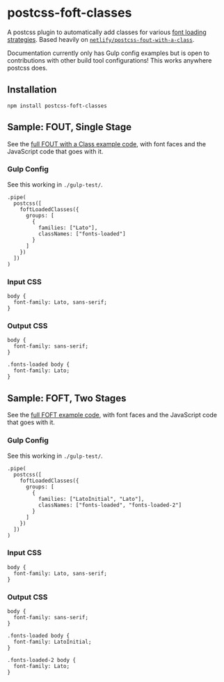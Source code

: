 # postcss-foft-classes

A postcss plugin to automatically add classes for various [font loading strategies](https://www.zachleat.com/web/comprehensive-webfonts/). Based heavily on [`netlify/postcss-fout-with-a-class`](https://github.com/netlify/postcss-fout-with-a-class).

Documentation currently only has Gulp config examples but is open to contributions with other build tool configurations! This works anywhere postcss does.

## Installation

`npm install postcss-foft-classes`

## Sample: FOUT, Single Stage

See the [full FOUT with a Class example code](https://github.com/zachleat/web-font-loading-recipes/blob/master/fout-with-class.html), with font faces and the JavaScript code that goes with it.


### Gulp Config

See this working in `./gulp-test/`.

```
.pipe(
  postcss([
    foftLoadedClasses({
      groups: [
        {
          families: ["Lato"],
          classNames: ["fonts-loaded"]
        }
      ]
    })
  ])
)
```

### Input CSS

```
body {
  font-family: Lato, sans-serif;
}
```

### Output CSS

```
body {
  font-family: sans-serif;
}

.fonts-loaded body {
  font-family: Lato;
}
```

## Sample: FOFT, Two Stages

See the [full FOFT example code](https://github.com/zachleat/web-font-loading-recipes/blob/master/foft.html), with font faces and the JavaScript code that goes with it.

### Gulp Config

See this working in `./gulp-test/`.

```
.pipe(
  postcss([
    foftLoadedClasses({
      groups: [
        {
          families: ["LatoInitial", "Lato"],
          classNames: ["fonts-loaded", "fonts-loaded-2"]
        }
      ]
    })
  ])
)
```

### Input CSS

```
body {
  font-family: Lato, sans-serif;
}
```

### Output CSS

```
body {
  font-family: sans-serif;
}

.fonts-loaded body {
  font-family: LatoInitial;
}

.fonts-loaded-2 body {
  font-family: Lato;
}
```
